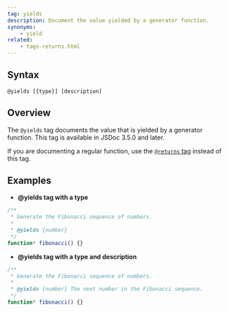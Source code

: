 ```yaml
---
tag: yields
description: Document the value yielded by a generator function.
synonyms:
	- yield
related:
	- tags-returns.html
---
```


## Syntax

`@yields [{type}] [description]`


## Overview

The `@yields` tag documents the value that is yielded by a generator function. This tag is available
in JSDoc 3.5.0 and later.

If you are documenting a regular function, use the [`@returns` tag][returns-tag] instead of this
tag.

[returns-tag]: tags-returns


## Examples

* **@yields tag with a type**

```js
/**
 * Generate the Fibonacci sequence of numbers.
 *
 * @yields {number}
 */
function* fibonacci() {}
```


* **@yields tag with a type and description**

```js
/**
 * Generate the Fibonacci sequence of numbers.
 *
 * @yields {number} The next number in the Fibonacci sequence.
 */
function* fibonacci() {}
```


